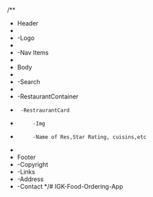 /**

 * Header
 * 
 *  -Logo
 *  
 *  -Nav Items
 *  
 * Body
 * 
 *  -Search
 *  
 *  -RestaurantContainer
 *      -RestraurantCard
 *          -Img
 *          -Name of Res,Star Rating, cuisins,etc
 *      
 * Footer
 *  -Copyright
 *  -Links
 *  -Address
 *  -Contact
 */#   I G K - F o o d - O r d e r i n g - A p p 
 
 
